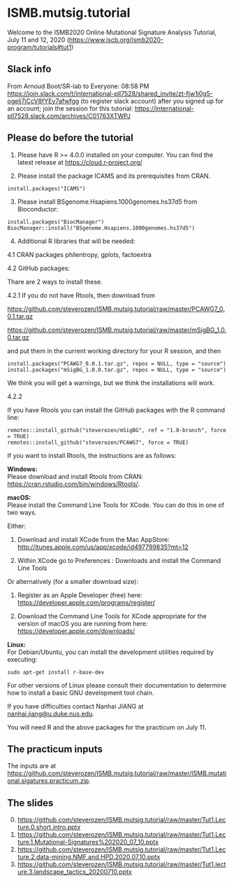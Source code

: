 # ISMB.mutsig.tutorial

Welcome to the ISMB2020 Online Mutational Signature Analysis Tutorial, July 11 and 12, 2020 (https://www.iscb.org/ismb2020-program/tutorials#tut1)

## Slack info

From Arnoud Boot/SR-lab to Everyone:  08:58 PM
https://join.slack.com/t/international-pll7528/shared_invite/zt-fjw1i0g5-ogelj7jCcV8fYEy7afwfgg 
(to register slack account)
after you signed up for an account; join the session for this tutorial:
https://international-pll7528.slack.com/archives/C01763XTWPJ



## Please do before the tutorial

1. Please have R >= 4.0.0 installed on your computer. You can find the latest release at 
https://cloud.r-project.org/

2. Please install the package ICAMS and its prerequisites from CRAN.
```
install.packages("ICAMS")
```

3. Please install BSgenome.Hsapiens.1000genomes.hs37d5 from Bioconductor:
```
install.packages("BiocManager")
BiocManager::install("BSgenome.Hsapiens.1000genomes.hs37d5")
```
4. Additional R libraries that will be needed:

4.1 CRAN packages philentropy, gplots, factoextra

4.2 GitHub packages:  

Thare are 2 ways to install these.  

4.2.1 If you do not have Rtools, then download from 

https://github.com/steverozen/ISMB.mutsig.tutorial/raw/master/PCAWG7_0.0.1.tar.gz

https://github.com/steverozen/ISMB.mutsig.tutorial/raw/master/mSigBG_1.0.0.tar.gz

and put them in the current working directory for your R session, and then
 

```
install.packages("PCAWG7_0.0.1.tar.gz", repos = NULL, type = "source")
install.packages("mSigBG_1.0.0.tar.gz", repos = NULL, type = "source")
```
We think you will get a warnings, but we think the installations will work.

4.2.2 

If you have Rtools you can install the GitHub
packages with the R command line:
```
remotes::install_github("steverozen/mSigBG", ref = "1.0-branch", force = TRUE)
remotes::install_github("steverozen/PCAWG7", force = TRUE)
```

If you want to install Rtools, the instructions are as follows: 

**Windows:**   
Please download and install Rtools from CRAN: https://cran.rstudio.com/bin/windows/Rtools/.  

**macOS:**   
Please install the Command Line Tools for XCode. You can do this in one of two ways. 

Either:

1. Download and install XCode from the Mac AppStore:
http://itunes.apple.com/us/app/xcode/id497799835?mt=12 

2. Within XCode go to Preferences : Downloads and install the Command Line Tools

Or alternatively (for a smaller download size):

1. Register as an Apple Developer (free) here: https://developer.apple.com/programs/register/

2. Download the Command Line Tools for XCode appropriate for the version of macOS you are running from here: https://developer.apple.com/downloads/  

**Linux:**    
For Debian/Ubuntu, you can install the development utilities required by executing:

```
sudo apt-get install r-base-dev
```
For other versions of Linux please consult their documentation to determine how to install a basic GNU development tool chain.   

If you have difficulties contact Nanhai JIANG at nanhai.jiang@u.duke.nus.edu.

You will need R and the above packages for the practicum on July 11. 

## The practicum inputs

The inputs are at
https://github.com/steverozen/ISMB.mutsig.tutorial/raw/master/ISMB.mutational.sigatures.practicum.zip. 

## The slides

0. https://github.com/steverozen/ISMB.mutsig.tutorial/raw/master/Tut1.Lecture.0.short.intro.pptx
1. https://github.com/steverozen/ISMB.mutsig.tutorial/raw/master/Tut1.Lecture.1.Mutational-Signatures%202020_07_10.pptx
2. https://github.com/steverozen/ISMB.mutsig.tutorial/raw/master/Tut1.Lecture.2.data-mining.NMF.and.HPD.2020.07.10.pptx
3. https://github.com/steverozen/ISMB.mutsig.tutorial/raw/master/Tut1.lecture.3.landscape_tactics_20200710.pptx


